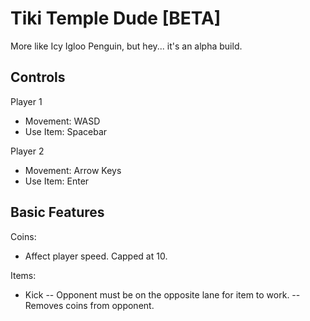 # Tiki Temple Dude [BETA]

More like Icy Igloo Penguin, but hey... it's an alpha build.

## Controls

Player 1
 - Movement: WASD
 - Use Item: Spacebar

Player 2
 - Movement: Arrow Keys
 - Use Item: Enter

## Basic Features

Coins:
 - Affect player speed. Capped at 10.

Items:
 - Kick
 -- Opponent must be on the opposite lane for item to work.
 -- Removes coins from opponent.
